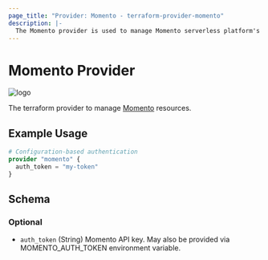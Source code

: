 ```yaml
---
page_title: "Provider: Momento - terraform-provider-momento"
description: |-
  The Momento provider is used to manage Momento serverless platform's resources.
---
```


# Momento Provider

![logo](https://docs.momentohq.com/img/momento-logo-forest.svg)

The terraform provider to manage [Momento](https://www.gomomento.com/) resources.

## Example Usage

```terraform
# Configuration-based authentication
provider "momento" {
  auth_token = "my-token"
}
```

<!-- schema generated by tfplugindocs -->
## Schema

### Optional

- `auth_token` (String) Momento API key. May also be provided via MOMENTO_AUTH_TOKEN environment variable.


